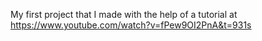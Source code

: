 My first project that I made with the help of a tutorial at https://www.youtube.com/watch?v=fPew9OI2PnA&t=931s
